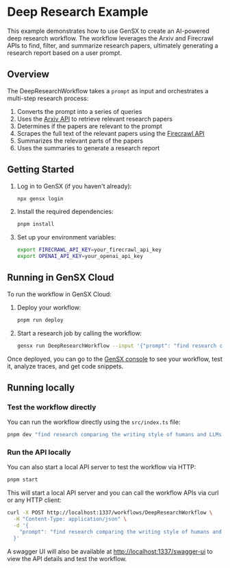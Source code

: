 # Deep Research Example

This example demonstrates how to use GenSX to create an AI-powered deep research workflow. The workflow leverages the Arxiv and Firecrawl APIs to find, filter, and summarize research papers, ultimately generating a research report based on a user prompt.

## Overview

The DeepResearchWorkflow takes a `prompt` as input and orchestrates a multi-step research process:

1. Converts the prompt into a series of queries
2. Uses the [Arxiv API](https://arxiv.org/help/api/user-manual) to retrieve relevant research papers
3. Determines if the papers are relevant to the prompt
4. Scrapes the full text of the relevant papers using the [Firecrawl API](https://www.firecrawl.dev/)
5. Summarizes the relevant parts of the papers
6. Uses the summaries to generate a research report

## Getting Started

1. Log in to GenSX (if you haven't already):

   ```bash
   npx gensx login
   ```

2. Install the required dependencies:

   ```bash
   pnpm install
   ```

3. Set up your environment variables:

   ```bash
   export FIRECRAWL_API_KEY=your_firecrawl_api_key
   export OPENAI_API_KEY=your_openai_api_key
   ```

## Running in GenSX Cloud

To run the workflow in GenSX Cloud:

1. Deploy your workflow:

   ```bash
   pnpm run deploy
   ```

2. Start a research job by calling the workflow:

   ```bash
   gensx run DeepResearchWorkflow --input '{"prompt": "find research comparing the writing style of humans and LLMs. We want to figure out how to quantify the differences."}'
   ```

Once deployed, you can go to the [GenSX console](https://app.gensx.com) to see your workflow, test it, analyze traces, and get code snippets.

## Running locally

### Test the workflow directly

You can run the workflow directly using the `src/index.ts` file:

```bash
pnpm dev "find research comparing the writing style of humans and LLMs. We want to figure out how to quantify the differences."
```

### Run the API locally

You can also start a local API server to test the workflow via HTTP:

```bash
pnpm start
```

This will start a local API server and you can call the workflow APIs via curl or any HTTP client:

```bash
curl -X POST http://localhost:1337/workflows/DeepResearchWorkflow \
  -H "Content-Type: application/json" \
  -d '{
    "prompt": "find research comparing the writing style of humans and LLMs. We want to figure out how to quantify the differences."
  }'
```

A swagger UI will also be available at [http://localhost:1337/swagger-ui](http://localhost:1337/swagger-ui) to view the API details and test the workflow.
